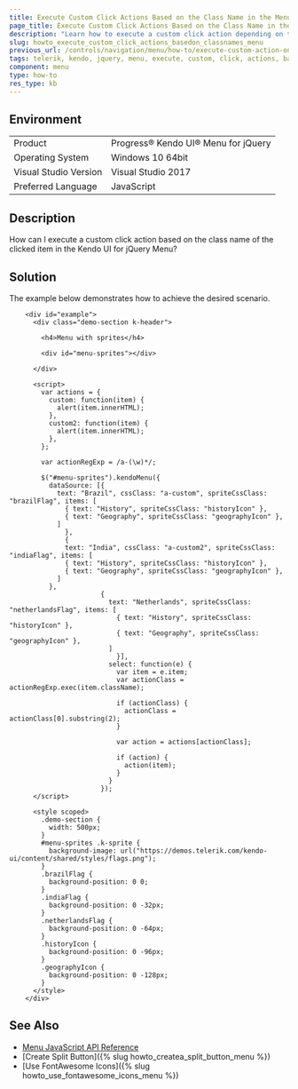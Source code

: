 ```yaml
---
title: Execute Custom Click Actions Based on the Class Name in the Menu
page_title: Execute Custom Click Actions Based on the Class Name in the Menu
description: "Learn how to execute a custom click action depending on the class name of the clicked item in the Kendo UI Menu component."
slug: howto_execute_custom_click_actions_basedon_classnames_menu
previous_url: /controls/navigation/menu/how-to/execute-custom-action-on-click-based-on-class-name
tags: telerik, kendo, jquery, menu, execute, custom, click, actions, based, on, class, name
component: menu
type: how-to
res_type: kb
---
```


## Environment

<table>
 <tr>
  <td>Product</td>
  <td>Progress® Kendo UI® Menu for jQuery</td>
 </tr>
 <tr>
  <td>Operating System</td>
  <td>Windows 10 64bit</td>
 </tr>
 <tr>
  <td>Visual Studio Version</td>
  <td>Visual Studio 2017</td>
 </tr>
 <tr>
  <td>Preferred Language</td>
  <td>JavaScript</td>
 </tr>
</table>

## Description

How can I execute a custom click action based on the class name of the clicked item in the Kendo UI for jQuery Menu?

## Solution

The example below demonstrates how to achieve the desired scenario.


```dojo
    <div id="example">
      <div class="demo-section k-header">

        <h4>Menu with sprites</h4>

        <div id="menu-sprites"></div>

      </div>

      <script>
        var actions = {
          custom: function(item) {
            alert(item.innerHTML);
          },
          custom2: function(item) {
            alert(item.innerHTML);
          },
        };

        var actionRegExp = /a-(\w)*/;

        $("#menu-sprites").kendoMenu({
          dataSource: [{
            text: "Brazil", cssClass: "a-custom", spriteCssClass: "brazilFlag", items: [
              { text: "History", spriteCssClass: "historyIcon" },
              { text: "Geography", spriteCssClass: "geographyIcon" },
            ]
              },
              {
              text: "India", cssClass: "a-custom2", spriteCssClass: "indiaFlag", items: [
              { text: "History", spriteCssClass: "historyIcon" },
              { text: "Geography", spriteCssClass: "geographyIcon" },
            ]
          },
                       {
                         text: "Netherlands", spriteCssClass: "netherlandsFlag", items: [
                           { text: "History", spriteCssClass: "historyIcon" },
                           { text: "Geography", spriteCssClass: "geographyIcon" },
                         ]
                           }],
                         select: function(e) {
                           var item = e.item;
                           var actionClass = actionRegExp.exec(item.className);

                           if (actionClass) {
                             actionClass = actionClass[0].substring(2);
                           }

                           var action = actions[actionClass];

                           if (action) {
                             action(item);
                           }
                         }
                       });
      </script>

      <style scoped>
        .demo-section {
          width: 500px;
        }
        #menu-sprites .k-sprite {
          background-image: url("https://demos.telerik.com/kendo-ui/content/shared/styles/flags.png");
        }
        .brazilFlag {
          background-position: 0 0;
        }
        .indiaFlag {
          background-position: 0 -32px;
        }
        .netherlandsFlag {
          background-position: 0 -64px;
        }
        .historyIcon {
          background-position: 0 -96px;
        }
        .geographyIcon {
          background-position: 0 -128px;
        }
      </style>
    </div>
```

## See Also

* [Menu JavaScript API Reference](/api/javascript/ui/menu)
* [Create Split Button]({% slug howto_createa_split_button_menu %})
* [Use FontAwesome Icons]({% slug howto_use_fontawesome_icons_menu %})

